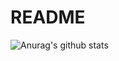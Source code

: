 # README

![Anurag's github stats](https://github-readme-stats.vercel.app/api?username=livehighvu06)
